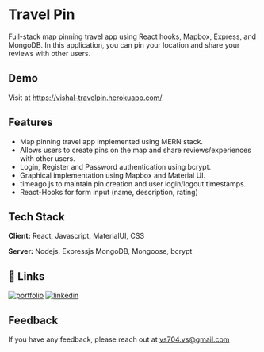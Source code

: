 
# Travel Pin

Full-stack map pinning travel app using React hooks, Mapbox, Express, and MongoDB.
In this application, you can pin your location and share your reviews with other users.

## Demo

Visit at https://vishal-travelpin.herokuapp.com/
## Features

- Map pinning travel app implemented using MERN stack.
- Allows users to create pins on the map and share reviews/experiences with other users.
- Login, Register and Password authentication using bcrypt.
- Graphical implementation using Mapbox and Material UI.
- timeago.js to maintain pin creation and user login/logout timestamps.
- React-Hooks for form input (name, description, rating)

## Tech Stack

**Client:** React, Javascript, MaterialUI, CSS

**Server:** Nodejs, Expressjs MongoDB, Mongoose, bcrypt
## 🔗 Links
[![portfolio](https://img.shields.io/badge/my_portfolio-000?style=for-the-badge&logo=ko-fi&logoColor=white)](https://katherineoelsner.com/)
[![linkedin](https://img.shields.io/badge/linkedin-0A66C2?style=for-the-badge&logo=linkedin&logoColor=white)](https://www.linkedin.com/in/vishal79/)

## Feedback

If you have any feedback, please reach out at vs704.vs@gmail.com

